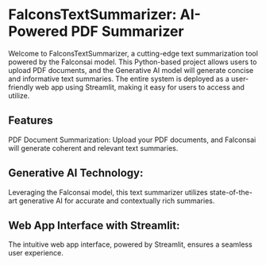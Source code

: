 
# FalconsTextSummarizer: AI-Powered PDF Summarizer
Welcome to FalconsTextSummarizer, a cutting-edge text summarization tool powered by the Falconsai model. 
This Python-based project allows users to upload PDF documents, and the Generative AI model will generate concise and informative text summaries. 
The entire system is deployed as a user-friendly web app using Streamlit, making it easy for users to access and utilize.

## Features
PDF Document Summarization: Upload your PDF documents, and Falconsai will generate coherent and relevant text summaries.

## Generative AI Technology:
Leveraging the Falconsai model, this text summarizer utilizes state-of-the-art generative AI for accurate and contextually rich summaries.

## Web App Interface with Streamlit: 
The intuitive web app interface, powered by Streamlit, ensures a seamless user experience.
